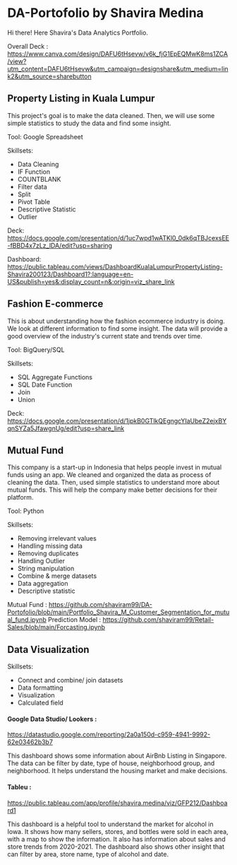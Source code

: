 # DA-Portofolio by Shavira Medina
Hi there! Here Shavira's Data Analytics Portfolio.

Overall Deck : https://www.canva.com/design/DAFU6tHsevw/v6k_fjG1EpEQMwK8ms1ZCA/view?utm_content=DAFU6tHsevw&utm_campaign=designshare&utm_medium=link2&utm_source=sharebutton

## Property Listing in Kuala Lumpur
This project's goal is to make the data cleaned. Then, we will use some simple statistics to study the data and find some insight. 

Tool: Google Spreadsheet

Skillsets:
- Data Cleaning
- IF Function
- COUNTBLANK 
- Filter data 
- Split 
- Pivot Table
- Descriptive Statistic
- Outlier

Deck: https://docs.google.com/presentation/d/1uc7wpd1wATKl0_0dk6qTBJcexsEE-fBBD4x7zLz_lDA/edit?usp=sharing

Dashboard: https://public.tableau.com/views/DashboardKualaLumpurPropertyListing-Shavira200123/Dashboard1?:language=en-US&publish=yes&:display_count=n&:origin=viz_share_link

## Fashion E-commerce
This is about understanding how the fashion ecommerce industry is doing. We look at different information to find some insight. The data will provide a good overview of the industry's current state and trends over time.

Tool: BigQuery/SQL

Skillsets:
- SQL Aggregate Functions
- SQL Date Function 
- Join
- Union

Deck: https://docs.google.com/presentation/d/1jpkB0GTlkQEgngcYIaUbeZ2ejxBYqnSYZa5JfawgnUg/edit?usp=share_link

## Mutual Fund
This company is a start-up in Indonesia that helps people invest in mutual funds using an app. We cleaned and organized the data as process of cleaning the data. Then, used simple statistics to understand more about mutual funds. This will help the company make better decisions for their platform.

Tool: Python

Skillsets:
- Removing irrelevant values
- Handling missing data
- Removing duplicates
- Handling Outlier
- String manipulation
- Combine & merge datasets
- Data aggregation
- Descriptive statistic

Mutual Fund : https://github.com/shaviram99/DA-Portofolio/blob/main/Portfolio_Shavira_M_Customer_Segmentation_for_mutual_fund.ipynb
Prediction Model : https://github.com/shaviram99/Retail-Sales/blob/main/Forcasting.ipynb

## Data Visualization 
Skillsets:
- Connect and combine/ join datasets
- Data formatting
- Visualization
- Calculated field

#### Google Data Studio/ Lookers : 
https://datastudio.google.com/reporting/2a0a150d-c959-4941-9992-62e03462b3b7

This dashboard shows some information about AirBnb Listing in Singapore. The data can be filter by date, type of house, neighborhood group, and neighborhood. It helps understand the housing market and make decisions. 


#### Tableu : 
https://public.tableau.com/app/profile/shavira.medina/viz/GFP212/Dashboard1

This dashboard is a helpful tool to understand the market for alcohol in Iowa. It shows how many sellers, stores, and bottles were sold in each area, with a map to show the information. It also has information about sales and store trends from 2020-2021. The dashboard also shows other insight that can filter by area, store name, type of alcohol and date.

